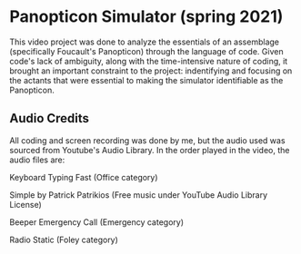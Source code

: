 <h1>Panopticon Simulator (spring 2021)</h1>
<p>This video project was done to analyze the essentials of an assemblage (specifically Foucault's Panopticon) through the language of code. Given code's lack of ambiguity, along with the time-intensive nature of coding, it brought an important constraint to the project: indentifying and focusing on the actants that were essential to making the simulator identifiable as the Panopticon.

<h2>Audio Credits</h2>
<p> All coding and screen recording was done by me, but the audio used was sourced from Youtube's Audio Library. In the order played in the video, the audio files are:</p>
<p>Keyboard Typing Fast (Office category)</p>
<p>Simple by Patrick Patrikios (Free music under YouTube Audio Library License)</p>
<p>Beeper Emergency Call (Emergency category)</p>
<p>Radio Static (Foley category)</p>
